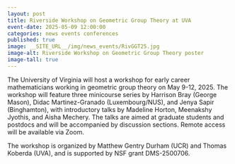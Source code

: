 ```yaml
---
layout: post
title: Riverside Workshop on Geometric Group Theory at UVA
event-date: 2025-05-09 12:00:00
categories: news events conferences
published: true
image: __SITE_URL__/img/news_events/RivGGT25.jpg
image-alt: Riverside Workshop on Geometric Group Theory poster
image-tall: true
---
```


The University of Virginia will host a workshop for early career mathematicians working in geometric group theory on May 9-12, 2025. The workshop will feature three minicourse series by Harrison Bray (George Mason), Didac Martinez-Granado (Luxembourg/NUS), and Jenya Sapir (Binghamton), with introductory talks by Madeline Horton, Meenakshy Jyothis, and Aisha Mechery. The talks are aimed at graduate students and postdocs and will be accompanied by discussion sections. Remote access will be available via Zoom.

The workshop is organized by Matthew Gentry Durham (UCR) and Thomas Koberda (UVA), and is supported by NSF grant DMS-2500706.
